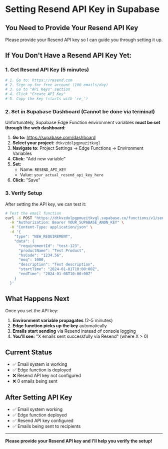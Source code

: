 # Setting Resend API Key in Supabase

## You Need to Provide Your Resend API Key

Please provide your Resend API key so I can guide you through setting it up.

## If You Don't Have a Resend API Key Yet:

### 1. Get Resend API Key (5 minutes)
```bash
# 1. Go to: https://resend.com
# 2. Sign up for free account (100 emails/day)
# 3. Go to "API Keys" section
# 4. Click "Create API Key"
# 5. Copy the key (starts with 're_')
```

### 2. Set in Supabase Dashboard (Cannot be done via terminal)
Unfortunately, Supabase Edge Function environment variables **must be set through the web dashboard**:

1. **Go to:** https://supabase.com/dashboard
2. **Select your project:** `dtkvzdolpgpmuzitkvgl`
3. **Navigate to:** Project Settings → Edge Functions → Environment Variables
4. **Click:** "Add new variable"
5. **Set:**
   - Name: `RESEND_API_KEY`
   - Value: `your_actual_resend_api_key_here`
6. **Click:** "Save"

### 3. Verify Setup
After setting the API key, we can test it:

```bash
# Test the email function
curl -X POST "https://dtkvzdolpgpmuzitkvgl.supabase.co/functions/v1/send-auction-emails" \
  -H "Authorization: Bearer YOUR_SUPABASE_ANON_KEY" \
  -H "Content-Type: application/json" \
  -d '{
    "type": "NEW_REQUIREMENT",
    "data": {
      "requirementId": "test-123",
      "productName": "Test Product",
      "hsCode": "1234.56",
      "moq": 1000,
      "description": "Test description",
      "startTime": "2024-01-01T10:00:00Z",
      "endTime": "2024-01-08T10:00:00Z"
    }
  }'
```

## What Happens Next

Once you set the API key:
1. **Environment variable propagates** (2-5 minutes)
2. **Edge function picks up the key** automatically
3. **Emails start sending** via Resend instead of console logging
4. **You'll see:** "X emails sent successfully via Resend" (where X > 0)

## Current Status
- ✅ Email system is working
- ✅ Edge function is deployed
- ❌ Resend API key not configured
- ❌ 0 emails being sent

## After Setting API Key
- ✅ Email system working
- ✅ Edge function deployed  
- ✅ Resend API key configured
- ✅ Emails being sent to recipients

---

**Please provide your Resend API key and I'll help you verify the setup!**